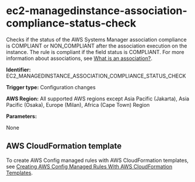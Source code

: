 # ec2\-managedinstance\-association\-compliance\-status\-check<a name="ec2-managedinstance-association-compliance-status-check"></a>

Checks if the status of the AWS Systems Manager association compliance is COMPLIANT or NON\_COMPLIANT after the association execution on the instance\. The rule is compliant if the field status is COMPLIANT\. For more information about associations, see [What is an association?](https://docs.aws.amazon.com/systems-manager/latest/userguide/systems-manager-state.html#state-manager-association-what-is)\.

**Identifier:** EC2\_MANAGEDINSTANCE\_ASSOCIATION\_COMPLIANCE\_STATUS\_CHECK

**Trigger type:** Configuration changes

**AWS Region:** All supported AWS regions except Asia Pacific \(Jakarta\), Asia Pacific \(Osaka\), Europe \(Milan\), Africa \(Cape Town\) Region

**Parameters:**

None  

## AWS CloudFormation template<a name="w79aac11c32c17b7d195c15"></a>

To create AWS Config managed rules with AWS CloudFormation templates, see [Creating AWS Config Managed Rules With AWS CloudFormation Templates](aws-config-managed-rules-cloudformation-templates.md)\.